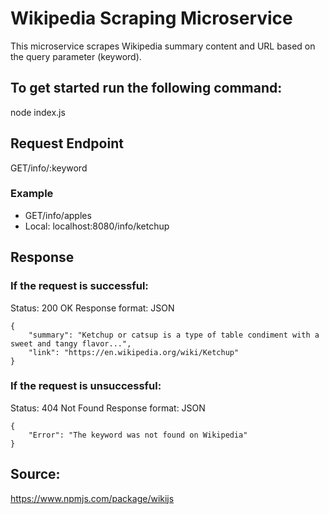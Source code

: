 # Wikipedia Scraping Microservice

This microservice scrapes Wikipedia summary content and URL based on the query parameter (keyword).

## To get started run the following command:
node index.js

## Request Endpoint
GET/info/:keyword

### Example
* GET/info/apples
* Local: localhost:8080/info/ketchup

## Response

### If the request is successful:
Status: 200 OK
Response format: JSON
```
{
    "summary": "Ketchup or catsup is a type of table condiment with a sweet and tangy flavor...",
    "link": "https://en.wikipedia.org/wiki/Ketchup"
}
```

### If the request is unsuccessful:
Status: 404 Not Found
Response format: JSON
```
{
    "Error": "The keyword was not found on Wikipedia"
}
```

## Source:
https://www.npmjs.com/package/wikijs
